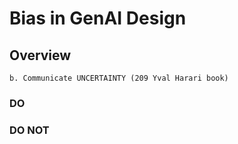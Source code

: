 # Bias in GenAI Design

## Overview

    b. Communicate UNCERTAINTY (209 Yval Harari book)

### DO


### DO NOT